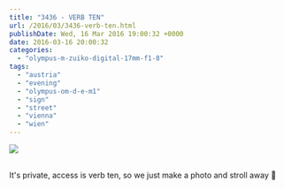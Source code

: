```yaml
---
title: "3436 - VERB TEN"
url: /2016/03/3436-verb-ten.html
publishDate: Wed, 16 Mar 2016 19:00:32 +0000
date: 2016-03-16 20:00:32
categories: 
  - "olympus-m-zuiko-digital-17mm-f1-8"
tags: 
  - "austria"
  - "evening"
  - "olympus-om-d-e-m1"
  - "sign"
  - "street"
  - "vienna"
  - "wien"
---
```

<div class="container">
<div class="center"><a target="_blank" href="https://d25zfm9zpd7gm5.cloudfront.net/1200x1200/2015/20151103_175048_lr.jpg"><img class="webfeedsFeaturedVisual" src="https://d25zfm9zpd7gm5.cloudfront.net/0600x0600/2015/20151103_175048_lr.jpg" /></a></div>
</div>
<br />

It's private, access is verb ten, so we just make a photo and stroll away 🙂
